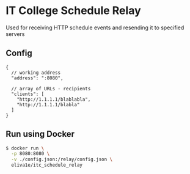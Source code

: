 # IT College Schedule Relay

Used for receiving HTTP schedule events and resending it to specified servers

## Config

```jsonc
{
  // working address
  "address": ":8080",

  // array of URLs - recipients
  "clients": [
    "http://1.1.1.1/blablabla",
    "http://1.1.1.1/blabla"
  ]
}
```

## Run using Docker

```sh
$ docker run \
  -p 8080:8080 \
  -v ./config.json:/relay/config.json \
  eliva1e/itc_schedule_relay
```
